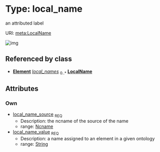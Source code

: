 
# Type: local_name


an attributed label

URI: [meta:LocalName](https://w3id.org/biolink/biolinkml/meta/LocalName)


![img](images/LocalName.svg)

## Referenced by class

 *  **[Element](Element.md)** *[local_names](local_names.md)*  <sub>0..*</sub>  **[LocalName](LocalName.md)**

## Attributes


### Own

 * [local_name_source](local_name_source.md)  <sub>REQ</sub>
    * Description: the ncname of the source of the name
    * range: [Ncname](types/Ncname.md)
 * [local_name_value](local_name_value.md)  <sub>REQ</sub>
    * Description: a name assigned to an element in a given ontology
    * range: [String](types/String.md)
